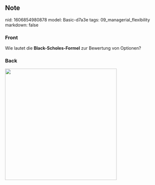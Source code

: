## Note
nid: 1606854980878
model: Basic-d7a3e
tags: 09_managerial_flexibility
markdown: false

### Front
<p>Wie lautet die <b>Black-Scholes-Formel</b> zur Bewertung von
Optionen?

### Back
<p><img src="1PWT911FpR1CQ9gCpMGL.png" style="width: 366px;">

